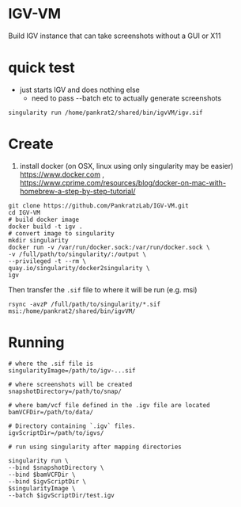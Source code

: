 # IGV-VM
Build IGV instance that can take screenshots without a GUI or X11


# quick test

- just starts IGV and does nothing else
	- need to pass --batch etc to actually generate screenshots

`singularity run /home/pankrat2/shared/bin/igvVM/igv.sif`

# Create

1. install docker (on OSX, linux using only singularity may be easier) https://www.docker.com , https://www.cprime.com/resources/blog/docker-on-mac-with-homebrew-a-step-by-step-tutorial/

```
git clone https://github.com/PankratzLab/IGV-VM.git
cd IGV-VM
# build docker image
docker build -t igv .
# convert image to singularity
mkdir singularity
docker run -v /var/run/docker.sock:/var/run/docker.sock \
-v /full/path/to/singularity/:/output \
--privileged -t --rm \
quay.io/singularity/docker2singularity \
igv

```
Then transfer the `.sif` file to where it will be run (e.g. msi)

```
rsync -avzP /full/path/to/singularity/*.sif msi:/home/pankrat2/shared/bin/igvVM/

```

# Running 

```
# where the .sif file is
singularityImage=/path/to/igv-...sif

# where screenshots will be created
snapshotDirectory=/path/to/snap/

# where bam/vcf file defined in the .igv file are located
bamVCFDir=/path/to/data/

# Directory containing `.igv` files. 
igvScriptDir=/path/to/igvs/

# run using singularity after mapping directories

singularity run \
--bind $snapshotDirectory \
--bind $bamVCFDir \
--bind $igvScriptDir \
$singularityImage \
--batch $igvScriptDir/test.igv

```
